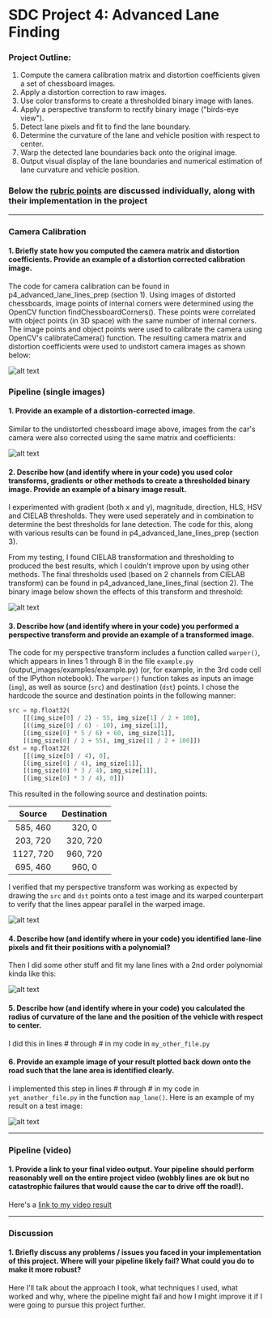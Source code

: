 # SDC Project 4: Advanced Lane Finding

### Project Outline:
1. Compute the camera calibration matrix and distortion coefficients given a set of chessboard images.
2. Apply a distortion correction to raw images.
3. Use color transforms to create a thresholded binary image with lanes.
4. Apply a perspective transform to rectify binary image ("birds-eye view").
5. Detect lane pixels and fit to find the lane boundary.
6. Determine the curvature of the lane and vehicle position with respect to center.
7. Warp the detected lane boundaries back onto the original image.
8. Output visual display of the lane boundaries and numerical estimation of lane curvature and vehicle position.

[//]: # (Image References)

[image1]: ./output_images/01_undistort.png "Undistorted"
[image2]: ./output_images/01_undistort2.png "Undistorted"
[image3]: ./output_images/02_binary.png "Binary"
[image4]: ./output_images/03_warped.png "Warped"
[image5]: ./output_images/04_window_search.png "Window Search"
[image6]: ./output_images/05_lanes.png "Detected Lanes"
[image7]: ./output_images/06_output.png "Unwarped Output"
[image8]: ./output_images/07_final_test.png "Final Pipeline Test"
[video1]: ./output_video.mp4 "Output Video"


### Below the [rubric points](https://review.udacity.com/#!/rubrics/571/view) are discussed individually, along with their implementation in the project

---

### Camera Calibration

#### 1. Briefly state how you computed the camera matrix and distortion coefficients. Provide an example of a distortion corrected calibration image.

The code for camera calibration can be found in p4_advanced_lane_lines_prep (section 1). Using images of distorted chessboards, image points of internal corners were determined using the OpenCV function findChessboardCorners(). These points were correlated with object points (in 3D space) with the same number of internal corners. The image points and object points were used to calibrate the camera using OpenCV's calibrateCamera() function. The resulting camera matrix and distortion coefficients were used to undistort camera images as shown below:

![alt text][image1]

### Pipeline (single images)

#### 1. Provide an example of a distortion-corrected image.

Similar to the undistorted chessboard image above, images from the car's camera were also corrected using the same matrix and coefficients:

![alt text][image2]

#### 2. Describe how (and identify where in your code) you used color transforms, gradients or other methods to create a thresholded binary image.  Provide an example of a binary image result.

I experimented with gradient (both x and y), magnitude, direction, HLS, HSV and CIELAB thresholds. They were used seperately and in combination to determine the best thresholds for lane detection. The code for this, along with various results can be found in p4_advanced_lane_lines_prep (section 3).

From my testing, I found CIELAB transformation and thresholding to produced the best results, which I couldn't improve upon by using other methods. The final thresholds used (based on 2 channels from CIELAB transform) can be found in p4_advanced_lane_lines_final (section 2). The binary image below shown the effects of this transform and threshold:

![alt text][image3]

#### 3. Describe how (and identify where in your code) you performed a perspective transform and provide an example of a transformed image.

The code for my perspective transform includes a function called `warper()`, which appears in lines 1 through 8 in the file `example.py` (output_images/examples/example.py) (or, for example, in the 3rd code cell of the IPython notebook).  The `warper()` function takes as inputs an image (`img`), as well as source (`src`) and destination (`dst`) points.  I chose the hardcode the source and destination points in the following manner:

```python
src = np.float32(
    [[(img_size[0] / 2) - 55, img_size[1] / 2 + 100],
    [((img_size[0] / 6) - 10), img_size[1]],
    [(img_size[0] * 5 / 6) + 60, img_size[1]],
    [(img_size[0] / 2 + 55), img_size[1] / 2 + 100]])
dst = np.float32(
    [[(img_size[0] / 4), 0],
    [(img_size[0] / 4), img_size[1]],
    [(img_size[0] * 3 / 4), img_size[1]],
    [(img_size[0] * 3 / 4), 0]])
```

This resulted in the following source and destination points:

| Source        | Destination   | 
|:-------------:|:-------------:| 
| 585, 460      | 320, 0        | 
| 203, 720      | 320, 720      |
| 1127, 720     | 960, 720      |
| 695, 460      | 960, 0        |

I verified that my perspective transform was working as expected by drawing the `src` and `dst` points onto a test image and its warped counterpart to verify that the lines appear parallel in the warped image.

![alt text][image4]

#### 4. Describe how (and identify where in your code) you identified lane-line pixels and fit their positions with a polynomial?

Then I did some other stuff and fit my lane lines with a 2nd order polynomial kinda like this:

![alt text][image5]

#### 5. Describe how (and identify where in your code) you calculated the radius of curvature of the lane and the position of the vehicle with respect to center.

I did this in lines # through # in my code in `my_other_file.py`

#### 6. Provide an example image of your result plotted back down onto the road such that the lane area is identified clearly.

I implemented this step in lines # through # in my code in `yet_another_file.py` in the function `map_lane()`.  Here is an example of my result on a test image:

![alt text][image6]

---

### Pipeline (video)

#### 1. Provide a link to your final video output.  Your pipeline should perform reasonably well on the entire project video (wobbly lines are ok but no catastrophic failures that would cause the car to drive off the road!).

Here's a [link to my video result](./project_video.mp4)

---

### Discussion

#### 1. Briefly discuss any problems / issues you faced in your implementation of this project.  Where will your pipeline likely fail?  What could you do to make it more robust?

Here I'll talk about the approach I took, what techniques I used, what worked and why, where the pipeline might fail and how I might improve it if I were going to pursue this project further.  
